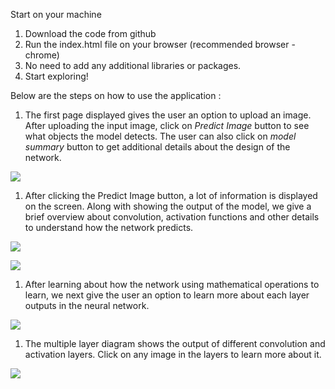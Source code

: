 Start on your machine

1. Download the code from github
2. Run the index.html file on your browser (recommended browser - chrome)
3. No need to add any additional libraries or packages.
4. Start exploring!

Below are the steps on how to use the application :

1. The first page displayed gives the user an option to upload an image. After uploading the input image, click on _Predict Image_ button to see what objects the model detects. The user can also click on _model summary_ button to get additional details about the design of the network.

![](RackMultipart20201222-4-23xvrj_html_c27292f179176ce6.png)

1. After clicking the Predict Image button, a lot of information is displayed on the screen. Along with showing the output of the model, we give a brief overview about convolution, activation functions and other details to understand how the network predicts.

![](RackMultipart20201222-4-23xvrj_html_b82676c72133a17.png)

![](RackMultipart20201222-4-23xvrj_html_d0f8f87552744e1b.png)

1. After learning about how the network using mathematical operations to learn, we next give the user an option to learn more about each layer outputs in the neural network.

![](RackMultipart20201222-4-23xvrj_html_7b640fc123ee77da.png)

1. The multiple layer diagram shows the output of different convolution and activation layers. Click on any image in the layers to learn more about it.

![](RackMultipart20201222-4-23xvrj_html_d89ec5fcd639b819.png)

